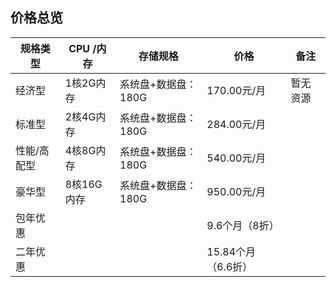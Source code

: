 ## 价格总览
| 规格类型    | CPU /内存  | 存储规格                | 价格               | 备注     |
|-------------|------------|-------------------------|--------------------|----------|
| 经济型      | 1核2G内存  | 系统盘+数据盘：180G | 170.00元/月        | 暂无资源 |
| 标准型      | 2核4G内存  | 系统盘+数据盘：180G | 284.00元/月        |          |
| 性能/高配型 | 4核8G内存  | 系统盘+数据盘：180G | 540.00元/月        |          |
| 豪华型      | 8核16G内存 | 系统盘+数据盘：180G | 950.00元/月        |          |
| 包年优惠    |            |                         | 9.6个月（8折）     |          |
| 二年优惠    |            |                         | 15.84个月（6.6折） |          |
